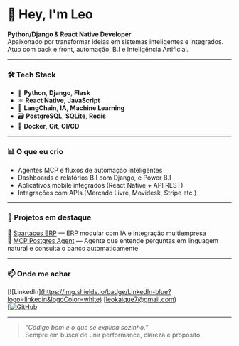 # 👋 Hey, I'm Leo

**Python/Django & React Native Developer**  
Apaixonado por transformar ideias em sistemas inteligentes e integrados.  
Atuo com back e front, automação, B.I e Inteligência Artificial.

---

### 🛠️ Tech Stack
- 🐍 **Python**, **Django**, **Flask**
- ⚛️ **React Native**, **JavaScript**
- 🧠 **LangChain**, **IA**, **Machine Learning**
- 🗃️ **PostgreSQL**, **SQLite**, **Redis**
- 🐳 **Docker**, **Git**, **CI/CD**

---

### 📊 O que eu crio
- Agentes MCP e fluxos de automação inteligentes  
- Dashboards e relatórios B.I com Django, e Power B.I
- Aplicativos mobile integrados (React Native + API REST)  
- Integrações com APIs (Mercado Livre, Movidesk, Stripe etc.)

---

### 🚀 Projetos em destaque
🔹 [Spartacus ERP](https://github.com/...) — ERP modular com IA e integração multiempresa  
🔹 [MCP Postgres Agent](https://github.com/...) — Agente que entende perguntas em linguagem natural e consulta o banco automaticamente  

---

### 📫 Onde me achar
[![LinkedIn][(https://img.shields.io/badge/LinkedIn-blue?logo=linkedin&logoColor=white)](https://linkedin.com/in/...](https://www.linkedin.com/in/leonardo-araujo-213626173/))  
[leokaique7@gmail.com)  
[[![GitHub](https://img.shields.io/badge/GitHub-black?logo=github&logoColor=white)](https://github.com/...](https://github.com/Kaique-010/Kaique-010))

---

> _“Código bom é o que se explica sozinho.”_  
> Sempre em busca de unir performance, clareza e propósito.
